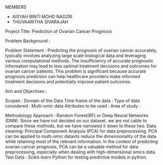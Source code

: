MEMBERS
- AISYAH BINTI MOHD NADZRI
- THUVAARITHA SIVARAJAH

Project Title: Prediction of Ovarian Cancer Prognosis

Problem Background : 

Problem Statement : Predicting the prognosis of ovarian cancer accurately, typically involves analyzing large scale biological data and leveraging various computational methods. The insufficiency of accurate prognostic information may lead to less optimal treatment decisions and outcomes for ovarian cancer patients. This problem is significant because accurate prognosis prediction can help healthcare providers make informed treatment decisions and potentially improve patient outcomes. 

Aim and Objectives :

Scopes : 
Domain of the Data
Time frame of the data :
Type of data considered : Multi-omic data
Attributes to be used :
Area of study :

Methodology 
Approach : Random Forest(RF) or  Deep Neural Networks (DNN). Since we have not decided on our dataset, we are not cable to compare these methods, but we have narrowed it down to these two.
Data cleaning: Principal Component Analysis (PCA) for data preprocessing. PCA can be applied to multi-omic datavto reduce the dimensionality of the data while retaining most of the relevant information. In the context of predicting ovarian cancer prognosis, PCA can be a valuable method for data preprocessing, especially when dealing with high-dimensional omics data.
Test Data : Scikit-learn Python for testing predictive models in python.   
         
